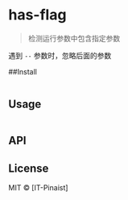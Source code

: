 # has-flag
> 检测运行参数中包含指定参数
  
遇到 `--` 参数时，忽略后面的参数

##Install
```

```

## Usage

```ts

```

## API


## License
MIT © [IT-Pinaist]
